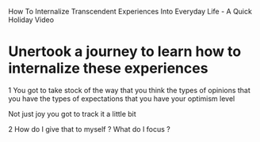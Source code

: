 
How To Internalize Transcendent Experiences Into Everyday Life - A Quick Holiday Video




# Unertook a journey to learn how to internalize these experiences

1   You got to take stock of the way that you think the types of opinions that you have the types of expectations that you have your optimism level

Not just joy you got to track it a little bit  

2 How do I give that to myself ?  What do I focus ?

